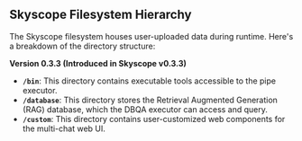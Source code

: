 ## Skyscope Filesystem Hierarchy

The Skyscope filesystem houses user-uploaded data during runtime. Here's a breakdown of the directory structure:

**Version 0.3.3 (Introduced in Skyscope v0.3.3)**

- **`/bin`**: This directory contains executable tools accessible to the pipe executor.
- **`/database`**: This directory stores the Retrieval Augmented Generation (RAG) database, which the DBQA executor can access and query.
- **`/custom`**: This directory contains user-customized web components for the multi-chat web UI.